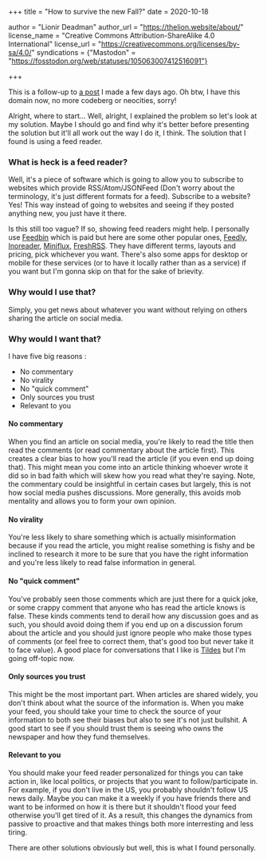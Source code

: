 +++
title = "How to survive the new Fall?"
date = 2020-10-18

author = "Lionir Deadman"
author_url = "https://thelion.website/about/"
license_name = "Creative Commons Attribution-ShareAlike 4.0 International"
license_url = "https://creativecommons.org/licenses/by-sa/4.0/"
syndications = {"Mastodon" = "https://fosstodon.org/web/statuses/105063007412516091"}

+++

This is a follow-up to [a post](/2020-10-15/) I made a few days ago. Oh btw, I have this domain now, no more codeberg or neocities, sorry!
<!--more-->
Alright, where to start... Well, alright, I explained the problem so let's look at my solution. Maybe I should go and find why it's 
better before presenting the solution but it'll all work out the way I do it, I think. The solution that I found is using a feed reader.

### What is heck is a feed reader?

Well, it's a piece of software which is going to allow you to subscribe to websites which provide RSS/Atom/JSONFeed (Don't worry about the terminology, it's just
different formats for a feed). Subscribe to a website? Yes! This way instead of going to websites and seeing if they posted anything new, you just have it there.

Is this still too vague? If so, showing feed readers might help. I personally use [Feedbin](https://feedbin.com/) which is paid but here are some other popular ones,
[Feedly](https://feedly.com), [Inoreader](https://www.inoreader.com/), [Miniflux](https://miniflux.app/), [FreshRSS](https://freshrss.org/). They have different terms,
layouts and pricing, pick whichever you want. There's also some apps for desktop or mobile for these services (or to have it locally rather than as a service)
if you want but I'm gonna skip on that for the sake of brievity.

### Why would I use that?

Simply, you get news about whatever you want without relying on others sharing the article on social media.

### Why would I want that?

I have five big reasons : 
- No commentary
- No virality
- No "quick comment"
- Only sources you trust
- Relevant to you

#### No commentary

When you find an article on social media, you're likely to read the title then read the comments (or read commentary about the article first). This creates a clear bias 
to how you'll read the article (if you even end up doing that). This might mean you come into an article thinking whoever wrote it did so in bad faith which will skew 
how you read what they're saying. Note, the commentary could be insightful in certain cases but largely, this is not how social media pushes discussions. More generally,
this avoids mob mentality and allows you to form your own opinion.

#### No virality

You're less likely to share something which is actually misinformation because if you read the article, you might realise something is fishy and be inclined to research
it more to be sure that you have the right information and you're less likely to read false information in general.

#### No "quick comment"

You've probably seen those comments which are just there for a quick joke, or some crappy comment that anyone who has read the article knows is false. These kinds comments
tend to derail how any discussion goes and as such, you should avoid doing them if you end up on a discussion forum about the article and you should just ignore people who
make those types of comments (or feel free to correct them, that's good too but never take it to face value). A good place for conversations that I like is 
[Tildes](https://tildes.net/) but I'm going off-topic now.

#### Only sources you trust

This might be the most important part. When articles are shared widely, you don't think about what the source of the information is. When you make your feed,
you should take your time to check the source of your information to both see their biases but also to see it's not just bullshit. A good start to see if you 
should trust them is seeing who owns the newspaper and how they fund themselves.

#### Relevant to you

You should make your feed reader personalized for things you can take action in, like local politics, or projects that you want to follow/participate in. For example,
if you don't live in the US, you probably shouldn't follow US news daily. Maybe you can make it a weekly if you have friends there and want to be informed on how it is
there but it shouldn't flood your feed otherwise you'll get tired of it. As a result, this changes the dynamics from passive to proactive and that makes things 
both more interresting and less tiring.

There are other solutions obviously but well, this is what I found personally.

